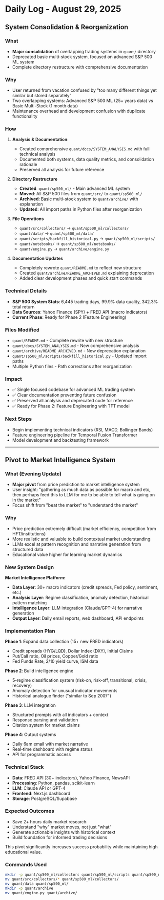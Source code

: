 # Daily Log - August 29, 2025

## System Consolidation & Reorganization

### What
- **Major consolidation** of overlapping trading systems in `quant/` directory
- Deprecated basic multi-stock system, focused on advanced S&P 500 ML system
- Complete directory restructure with comprehensive documentation

### Why
- User returned from vacation confused by "too many different things yet similar but stored separately"
- Two overlapping systems: Advanced S&P 500 ML (25+ years data) vs Basic Multi-Stock (1 month data)
- Maintenance overhead and development confusion with duplicate functionality

### How
1. **Analysis & Documentation**
   - Created comprehensive `quant/docs/SYSTEM_ANALYSIS.md` with full technical analysis
   - Documented both systems, data quality metrics, and consolidation rationale
   - Preserved all analysis for future reference

2. **Directory Restructure**
   - **Created**: `quant/sp500_ml/` - Main advanced ML system
   - **Moved**: All S&P 500 files from `quant/src/` to `quant/sp500_ml/`
   - **Archived**: Basic multi-stock system to `quant/archive/` with explanation
   - **Updated**: All import paths in Python files after reorganization

3. **File Operations**
   - `quant/src/collectors/` → `quant/sp500_ml/collectors/`
   - `quant/data/` → `quant/sp500_ml/data/`
   - `quant/scripts/backfill_historical.py` → `quant/sp500_ml/scripts/`
   - `quant/notebooks/` → `quant/sp500_ml/notebooks/`
   - `quant/engine.py` → `quant/archive/engine.py`

4. **Documentation Updates**
   - Completely rewrote `quant/README.md` to reflect new structure
   - Created `quant/archive/README_ARCHIVED.md` explaining deprecation
   - Added clear development phases and quick start commands

### Technical Details
- **S&P 500 System Stats**: 6,445 trading days, 99.9% data quality, 342.3% total return
- **Data Sources**: Yahoo Finance (SPY) + FRED API (macro indicators)
- **Current Phase**: Ready for Phase 2 (Feature Engineering)

### Files Modified
- `quant/README.md` - Complete rewrite with new structure
- `quant/docs/SYSTEM_ANALYSIS.md` - New comprehensive analysis
- `quant/archive/README_ARCHIVED.md` - New deprecation explanation
- `quant/sp500_ml/scripts/backfill_historical.py` - Updated import paths
- Multiple Python files - Path corrections after reorganization

### Impact
- ✅ Single focused codebase for advanced ML trading system
- ✅ Clear documentation preventing future confusion
- ✅ Preserved all analysis and deprecated code for reference
- ✅ Ready for Phase 2: Feature Engineering with TFT model

### Next Steps
- Begin implementing technical indicators (RSI, MACD, Bollinger Bands)
- Feature engineering pipeline for Temporal Fusion Transformer
- Model development and backtesting framework

---

## Pivot to Market Intelligence System

### What (Evening Update)
- **Major pivot** from price prediction to market intelligence system
- User insight: "gathering as much data as possible for macro and etc, then perhaps feed this to LLM for me to be able to tell what is going on in the market"
- Focus shift from "beat the market" to "understand the market"

### Why
- Price prediction extremely difficult (market efficiency, competition from HFT/institutions)
- More realistic and valuable to build contextual market understanding
- LLMs excel at pattern recognition and narrative generation from structured data
- Educational value higher for learning market dynamics

### New System Design
**Market Intelligence Platform:**
- **Data Layer**: 30+ macro indicators (credit spreads, Fed policy, sentiment, etc.)
- **Analysis Layer**: Regime classification, anomaly detection, historical pattern matching
- **Intelligence Layer**: LLM integration (Claude/GPT-4) for narrative generation
- **Output Layer**: Daily email reports, web dashboard, API endpoints

### Implementation Plan
**Phase 1**: Expand data collection (15+ new FRED indicators)
- Credit spreads (HYG/LQD), Dollar Index (DXY), Initial Claims
- Put/Call ratio, Oil prices, Copper/Gold ratio
- Fed Funds Rate, 2/10 yield curve, ISM data

**Phase 2**: Build intelligence engine
- 5-regime classification system (risk-on, risk-off, transitional, crisis, recovery)
- Anomaly detection for unusual indicator movements  
- Historical analogue finder ("similar to Sep 2007")

**Phase 3**: LLM integration
- Structured prompts with all indicators + context
- Response parsing and validation
- Citation system for market claims

**Phase 4**: Output systems
- Daily 6am email with market narrative
- Real-time dashboard with regime status
- API for programmatic access

### Technical Stack
- **Data**: FRED API (30+ indicators), Yahoo Finance, NewsAPI  
- **Processing**: Python, pandas, scikit-learn
- **LLM**: Claude API or GPT-4
- **Frontend**: Next.js dashboard
- **Storage**: PostgreSQL/Supabase

### Expected Outcomes
- Save 2+ hours daily market research
- Understand "why" market moves, not just "what"
- Generate actionable insights with historical context
- Build foundation for informed trading decisions

This pivot significantly increases success probability while maintaining high educational value.

### Commands Used
```bash
mkdir -p quant/sp500_ml/collectors quant/sp500_ml/scripts quant/sp500_ml/notebooks
mv quant/src/collectors/* quant/sp500_ml/collectors/
mv quant/data quant/sp500_ml/
mkdir -p quant/archive
mv quant/engine.py quant/archive/
```